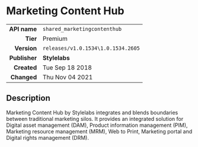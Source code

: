 # Marketing Content Hub
| | |
|-:|-|
|**API name**|`shared_marketingcontenthub`|
|**Tier**|Premium|
|**Version**|`releases/v1.0.1534\1.0.1534.2605`|
|**Publisher**|**Stylelabs**|
|**Created**|Tue Sep 18 2018|
|**Changed**|Thu Nov 04 2021|

## Description
Marketing Content Hub by Stylelabs integrates and blends boundaries between traditional marketing silos. It provides an integrated solution for Digital asset management (DAM), Product information management (PIM), Marketing resource management (MRM), Web to Print, Marketing portal and Digital rights management (DRM).
